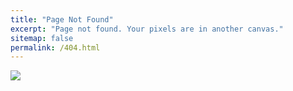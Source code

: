 ```yaml
---
title: "Page Not Found"
excerpt: "Page not found. Your pixels are in another canvas."
sitemap: false
permalink: /404.html
---
```


![](https://mblogthumb-phinf.pstatic.net/MjAxNzA2MjJfMjA0/MDAxNDk4MTE0NTg5NTUw.3SR_2oF62ccKPO_voZ1vT6nUIc51YSpZtrdZh0uCL8Ug.rz6lP3-7vXCjTwThlbhqGHqt6PjZES_Mp9z_RWrkRfQg.JPEG.designpress2016/9k8i9cfb64YMsoAu7DhL6G-650-800.jpg?type=w800)